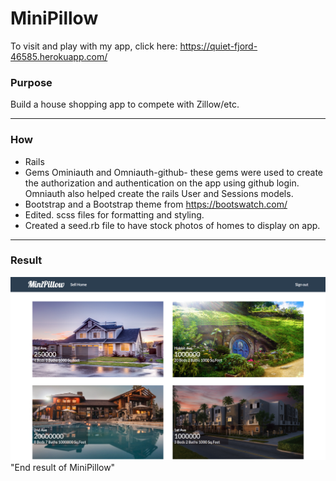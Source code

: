 # MiniPillow
To visit and play with my app, click here: https://quiet-fjord-46585.herokuapp.com/

### Purpose ###
Build a house shopping app to compete with Zillow/etc.

- - - -
### How ###
*	Rails
*	Gems Ominiauth and Omniauth-github- these gems were used to create the authorization and authentication on the app using github login. Omniauth also helped create the rails User and Sessions models.
*	Bootstrap and a Bootstrap theme from https://bootswatch.com/
*	Edited. scss files for formatting and styling.
*	Created a seed.rb file to have stock photos of homes to display on app.

- - - -
### Result ###
![Alt text](app/assets/images/minipillow_heroku.png) "End result of MiniPillow"
